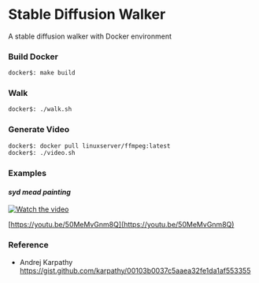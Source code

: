 # Stable Diffusion Walker
A stable diffusion walker with Docker environment

### Build Docker

```bash
docker$: make build
```

### Walk
```bash
docker$: ./walk.sh
```

### Generate Video

```bash
docker$: docker pull linuxserver/ffmpeg:latest
docker$: ./video.sh
```


### Examples


#### _syd mead painting_
[![Watch the video](https://img.youtube.com/vi/50MeMvGnm8Q/0.jpg)](https://youtu.be/50MeMvGnm8Q)

[https://youtu.be/50MeMvGnm8Q](https://youtu.be/50MeMvGnm8Q)

### Reference
- Andrej Karpathy https://gist.github.com/karpathy/00103b0037c5aaea32fe1da1af553355